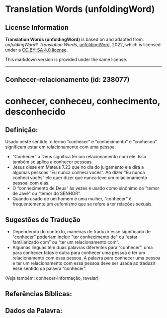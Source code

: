 # Translation Words (unfoldingWord)

## License Information

**Translation Words (unfoldingWord)** is based on and adapted from: _unfoldingWord® Translation Words_, [unfoldingWord](https://unfoldingword.org/utw), 2022, which is licensed under a [CC BY-SA 4.0 license](https://creativecommons.org/licenses/by-sa/4.0/legalcode.en).

This markdown version is provided under the same license.



--------------------------------

## Conhecer-relacionamento (id: 238077)

conhecer, conheceu, conhecimento, desconhecido
==============================================

Definição:
----------

Usado neste sentido, o termo “conhecer” e “conhecimento” e “conheceu” significam estar em relacionamento com uma pessoa.

* “Conhecer” a Deus significa ter um relacionamento com ele. Isso também se aplica a conhecer pessoas.
* Jesus disse em Mateus 7\.23 que no dia do julgamento ele dirá a algumas pessoas “Eu nunca conheci vocês”. Ao dizer “Eu nunca conheci vocês” ele quer dizer que nunca teve um relacionamento pessoal com elas.
* O “conhecimento de Deus” às vezes é usado como sinônimo de "temor de Javé" ou “temor do SENHOR”.
* Quando usado de um homem e uma mulher, “conhecer” é frequentemente um eufemismo que se refere a ter relações sexuais.

Sugestões de Tradução
---------------------

* Dependendo do contexto, maneiras de traduzir esse significado de “conhecer” poderiam incluir "ter conhecimento de" ou “estar familiarizado com” ou “ter um relacionamento com”.
* Algumas línguas têm duas palavras diferentes para “conhecer”, uma para conhecer fatos e outra para conhecer uma pessoa e ter um relacionamento com essa pessoa. A palavra para conhecer uma pessoa e ter um relacionamento com essa pessoa deve ser usada ao traduzir esse sentido da palavra “conhecer”.

(Veja também: conhecer\-informação, revelar)

Referências Bíblicas:
---------------------

Dados da Palavra:
-----------------


